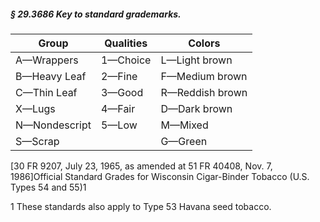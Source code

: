 ##### § 29.3686 Key to standard grademarks. #####

|    Group    |Qualities|    Colors     |
|-------------|---------|---------------|
| A—Wrappers  |1—Choice | L—Light brown |
|B—Heavy Leaf | 2—Fine  |F—Medium brown |
| C—Thin Leaf | 3—Good  |R—Reddish brown|
|   X—Lugs    | 4—Fair  | D—Dark brown  |
|N—Nondescript|  5—Low  |    M—Mixed    |
|   S—Scrap   |         |    G—Green    |

[30 FR 9207, July 23, 1965, as amended at 51 FR 40408, Nov. 7, 1986]Official Standard Grades for Wisconsin Cigar-Binder Tobacco (U.S. Types 54 and 55)1

1 These standards also apply to Type 53 Havana seed tobacco.
